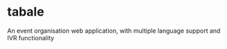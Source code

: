 tabale
======

An event organisation web application, with multiple language support and IVR functionality